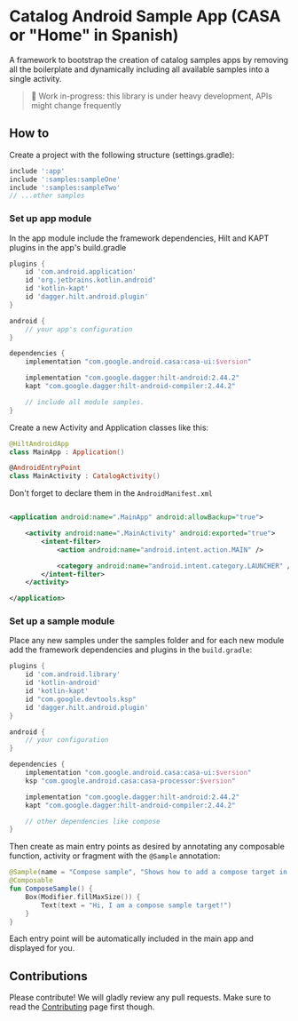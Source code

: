 # Catalog Android Sample App (CASA or "Home" in Spanish)

A framework to bootstrap the creation of catalog samples apps by removing all the boilerplate and
dynamically including all available samples into a single activity.

> 🚧 Work in-progress: this library is under heavy development, APIs might change frequently

## How to

Create a project with the following structure (settings.gradle):

```groovy
include ':app'
include ':samples:sampleOne'
include ':samples:sampleTwo'
// ...other samples
```

### Set up app module

In the app module include the framework dependencies, Hilt and KAPT plugins in the app's
build.gradle

```groovy
plugins {
    id 'com.android.application'
    id 'org.jetbrains.kotlin.android'
    id 'kotlin-kapt'
    id 'dagger.hilt.android.plugin'
}

android {
    // your app's configuration
}

dependencies {
    implementation "com.google.android.casa:casa-ui:$version"

    implementation "com.google.dagger:hilt-android:2.44.2"
    kapt "com.google.dagger:hilt-android-compiler:2.44.2"

    // include all module samples.
}
```

Create a new Activity and Application classes like this:

```kotlin
@HiltAndroidApp
class MainApp : Application()

@AndroidEntryPoint
class MainActivity : CatalogActivity()
```

Don't forget to declare them in the `AndroidManifest.xml`

```xml

<application android:name=".MainApp" android:allowBackup="true">

    <activity android:name=".MainActivity" android:exported="true">
        <intent-filter>
            <action android:name="android.intent.action.MAIN" />

            <category android:name="android.intent.category.LAUNCHER" />
        </intent-filter>
    </activity>

</application>
```

### Set up a sample module

Place any new samples under the samples folder and for each new module add the framework
dependencies
and plugins in the `build.gradle`:

```groovy
plugins {
    id 'com.android.library'
    id 'kotlin-android'
    id 'kotlin-kapt'
    id "com.google.devtools.ksp"
    id 'dagger.hilt.android.plugin'
}

android {
    // your configuration
}

dependencies {
    implementation "com.google.android.casa:casa-ui:$version"
    ksp "com.google.android.casa:casa-processor:$version"

    implementation "com.google.dagger:hilt-android:2.44.2"
    kapt "com.google.dagger:hilt-android-compiler:2.44.2"

    // other dependencies like compose
}
```

Then create as main entry points as desired by annotating any composable function, activity or
fragment
with the `@Sample` annotation:

```kotlin
@Sample(name = "Compose sample", "Shows how to add a compose target in the catalog")
@Composable
fun ComposeSample() {
    Box(Modifier.fillMaxSize()) {
        Text(text = "Hi, I am a compose sample target!")
    }
}
```

Each entry point will be automatically included in the main app and displayed for you.

## Contributions

Please contribute! We will gladly review any pull requests.
Make sure to read the [Contributing](CONTRIBUTING.md) page first though.
